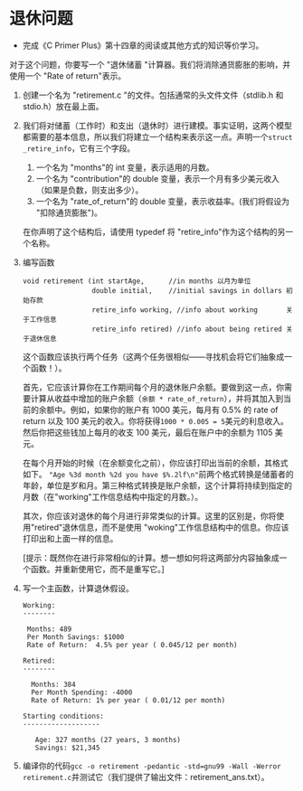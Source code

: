 # 退休问题

- 完成《C Primer Plus》第十四章的阅读或其他方式的知识等价学习。

对于这个问题，你要写一个 "退休储蓄 "计算器。我们将消除通货膨胀的影响，并使用一个 "Rate of return"表示。

 1. 创建一个名为 "retirement.c "的文件。包括通常的头文件文件（stdlib.h 和 stdio.h）放在最上面。

 2. 我们将对储蓄（工作时）和支出（退休时）进行建模。事实证明，这两个模型都需要的基本信息，所以我们将建立一个结构来表示这一点。声明一个`struct _retire_info`，它有三个字段。

     1. 一个名为 "months"的 int 变量，表示适用的月数。
     2. 一个名为 "contribution"的 double 变量，表示一个月有多少美元收入（如果是负数，则支出多少）。
     3. 一个名为 "rate_of_return"的 double 变量，表示收益率。(我们将假设为 "扣除通货膨胀")。 

    在你声明了这个结构后，请使用 typedef 将 "retire_info"作为这个结构的另一个名称。

 3. 编写函数

    ```
    void retirement (int startAge,   	//in months 以月为单位
                     double initial, 	//initial savings in dollars 初始存款
                     retire_info working, //info about working		 关于工作信息
                     retire_info retired) //info about being retired 关于退休信息
    ```

    这个函数应该执行两个任务（这两个任务很相似——寻找机会将它们抽象成一个函数！）。

    首先，它应该计算你在工作期间每个月的退休账户余额。要做到这一点，你需要计算从收益中增加的账户余额（`余额 * rate_of_return`），并将其加入到当前的余额中。例如，如果你的账户有 1000 美元，每月有 0.5% 的 rate of return 以及 100 美元的收入。你将获得`1000 * 0.005 = 5`美元的利息收入。然后你把这些钱加上每月的收支 100 美元，最后在账户中的余额为 1105 美元。

    在每个月开始的时候（在余额变化之前），你应该打印出当前的余额，其格式如下。 `"Age %3d month %2d you have $%.2lf\n"`前两个格式转换是储蓄者的年龄，单位是岁和月。第三种格式转换是账户余额，这个计算将持续到指定的月数（在"working"工作信息结构中指定的月数。）。

    其次，你应该对退休的每个月进行非常类似的计算。这里的区别是，你将使用"retired"退休信息，而不是使用 "woking"工作信息结构中的信息。你应该打印出和上面一样的信息。

    [提示：既然你在进行非常相似的计算。想一想如何将这两部分内容抽象成一个函数。并重新使用它，而不是重写它。]

 4. 写一个主函数，计算退休假设。

    ```
    Working:
    --------
    
     Months: 489
     Per Month Savings: $1000
     Rate of Return:  4.5% per year ( 0.045/12 per month) 
    
    Retired:
    --------
    
      Months: 384
      Per Month Spending: -4000
      Rate of Return: 1% per year ( 0.01/12 per month) 
    
    Starting conditions:
    -------------------
    
       Age: 327 months (27 years, 3 months)
       Savings: $21,345
    ```

 5. 编译你的代码`gcc -o retirement -pedantic -std=gnu99 -Wall -Werror retirement.c`并测试它（我们提供了输出文件：retirement_ans.txt）。

